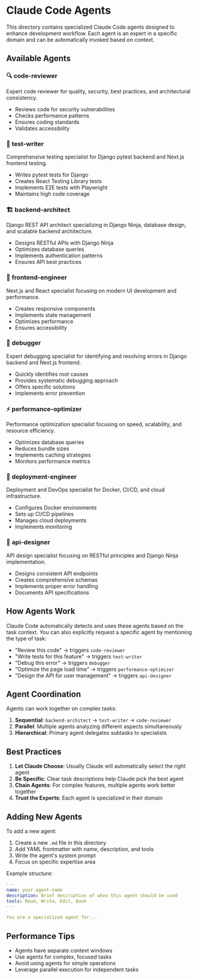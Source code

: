 # Claude Code Agents

This directory contains specialized Claude Code agents designed to enhance development workflow. Each agent is an expert in a specific domain and can be automatically invoked based on context.

## Available Agents

### 🔍 **code-reviewer**
Expert code reviewer for quality, security, best practices, and architectural consistency.
- Reviews code for security vulnerabilities
- Checks performance patterns
- Ensures coding standards
- Validates accessibility

### 🧪 **test-writer**
Comprehensive testing specialist for Django pytest backend and Next.js frontend testing.
- Writes pytest tests for Django
- Creates React Testing Library tests
- Implements E2E tests with Playwright
- Maintains high code coverage

### 🏗️ **backend-architect**
Django REST API architect specializing in Django Ninja, database design, and scalable backend architecture.
- Designs RESTful APIs with Django Ninja
- Optimizes database queries
- Implements authentication patterns
- Ensures API best practices

### 🎨 **frontend-engineer**
Next.js and React specialist focusing on modern UI development and performance.
- Creates responsive components
- Implements state management
- Optimizes performance
- Ensures accessibility

### 🐛 **debugger**
Expert debugging specialist for identifying and resolving errors in Django backend and Next.js frontend.
- Quickly identifies root causes
- Provides systematic debugging approach
- Offers specific solutions
- Implements error prevention

### ⚡ **performance-optimizer**
Performance optimization specialist focusing on speed, scalability, and resource efficiency.
- Optimizes database queries
- Reduces bundle sizes
- Implements caching strategies
- Monitors performance metrics

### 🚀 **deployment-engineer**
Deployment and DevOps specialist for Docker, CI/CD, and cloud infrastructure.
- Configures Docker environments
- Sets up CI/CD pipelines
- Manages cloud deployments
- Implements monitoring

### 📝 **api-designer**
API design specialist focusing on RESTful principles and Django Ninja implementation.
- Designs consistent API endpoints
- Creates comprehensive schemas
- Implements proper error handling
- Documents API specifications

## How Agents Work

Claude Code automatically detects and uses these agents based on the task context. You can also explicitly request a specific agent by mentioning the type of task:

- "Review this code" → triggers `code-reviewer`
- "Write tests for this feature" → triggers `test-writer`
- "Debug this error" → triggers `debugger`
- "Optimize the page load time" → triggers `performance-optimizer`
- "Design the API for user management" → triggers `api-designer`

## Agent Coordination

Agents can work together on complex tasks:

1. **Sequential**: `backend-architect` → `test-writer` → `code-reviewer`
2. **Parallel**: Multiple agents analyzing different aspects simultaneously
3. **Hierarchical**: Primary agent delegates subtasks to specialists

## Best Practices

1. **Let Claude Choose**: Usually Claude will automatically select the right agent
2. **Be Specific**: Clear task descriptions help Claude pick the best agent
3. **Chain Agents**: For complex features, multiple agents work better together
4. **Trust the Experts**: Each agent is specialized in their domain

## Adding New Agents

To add a new agent:

1. Create a new `.md` file in this directory
2. Add YAML frontmatter with name, description, and tools
3. Write the agent's system prompt
4. Focus on specific expertise area

Example structure:
```yaml
---
name: your-agent-name
description: Brief description of when this agent should be used
tools: Read, Write, Edit, Bash
---

You are a specialized agent for...
```

## Performance Tips

- Agents have separate context windows
- Use agents for complex, focused tasks
- Avoid using agents for simple operations
- Leverage parallel execution for independent tasks